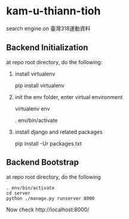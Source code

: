 kam-u-thiann-tioh
=================

search engine on 臺灣318運動資料


Backend Initialization
-----------------

at repo root directory, do the following:

1. install virtualenv


    pip install virtualenv
    
2. init the env folder, enter virtual environment


    virtualenv env
    
    . env/bin/activate

3. install django and related packages


    pip install -Ur packages.txt


Backend Bootstrap
-----------------

at repo root directory, do the following

    . env/bin/activate
    cd server
    python ./manage.py runserver 8000

Now check http://localhost:8000/

